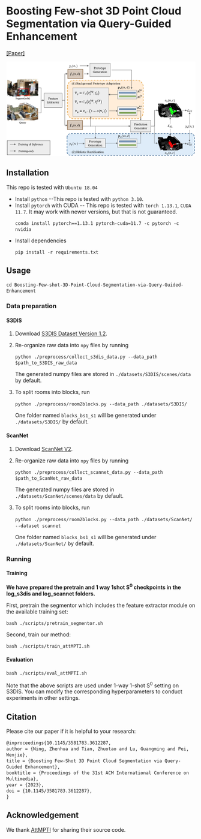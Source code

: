 # Boosting Few-shot 3D Point Cloud Segmentation via Query-Guided Enhancement

<a href="https://arxiv.org/abs/2308.03177" target="_blank">[Paper]</a>

![teaser](framework.jpg)

## Installation
This repo is tested with `Ubuntu 18.04`
- Install `python` --This repo is tested with `python 3.10`.
- Install `pytorch` with CUDA -- This repo is tested with `torch 1.13.1`, `CUDA 11.7`. 
It may work with newer versions, but that is not guaranteed.
	```
	conda install pytorch==1.13.1 pytorch-cuda=11.7 -c pytorch -c nvidia
	```
- Install dependencies
    ```
    pip install -r requirements.txt
    ```

## Usage
```
cd Boosting-Few-shot-3D-Point-Cloud-Segmentation-via-Query-Guided-Enhancement
```
### Data preparation
#### S3DIS
1. Download [S3DIS Dataset Version 1.2](http://buildingparser.stanford.edu/dataset.html).
2. Re-organize raw data into `npy` files by running
   ```
   python ./preprocess/collect_s3dis_data.py --data_path $path_to_S3DIS_raw_data
   ```
   The generated numpy files are stored in `./datasets/S3DIS/scenes/data` by default.
3. To split rooms into blocks, run 

    ```python ./preprocess/room2blocks.py --data_path ./datasets/S3DIS/```
    
    One folder named `blocks_bs1_s1` will be generated under `./datasets/S3DIS/` by default. 


#### ScanNet
1. Download [ScanNet V2](http://www.scan-net.org/).
2. Re-organize raw data into `npy` files by running
	```
	python ./preprocess/collect_scannet_data.py --data_path $path_to_ScanNet_raw_data
	```
   The generated numpy files are stored in `./datasets/ScanNet/scenes/data` by default.
3. To split rooms into blocks, run 

    ```python ./preprocess/room2blocks.py --data_path ./datasets/ScanNet/ --dataset scannet```
    
    One folder named `blocks_bs1_s1` will be generated under `./datasets/ScanNet/` by default. 


### Running 
#### Training
**We have prepared the pretrain and 1 way 1shot S<sup>0</sup> checkpoints in the log_s3dis and log_scannet folders.**

First, pretrain the segmentor which includes the feature extractor module on the available training set:
    
    bash ./scripts/pretrain_segmentor.sh

Second, train our method:
	
	bash ./scripts/train_attMPTI.sh


#### Evaluation
    
    bash ./scripts/eval_attMPTI.sh

Note that the above scripts are used under 1-way 1-shot S<sup>0</sup> setting on S3DIS. You can modify the corresponding hyperparameters to conduct experiments in other settings. 



## Citation
Please cite our paper if it is helpful to your research:
```
@inproceedings{10.1145/3581783.3612287,
author = {Ning, Zhenhua and Tian, Zhuotao and Lu, Guangming and Pei, Wenjie},
title = {Boosting Few-Shot 3D Point Cloud Segmentation via Query-Guided Enhancement},
booktitle = {Proceedings of the 31st ACM International Conference on Multimedia},
year = {2023},
doi = {10.1145/3581783.3612287},
}
```


## Acknowledgement
We thank [AttMPTI](https://github.com/Na-Z/attMPTI) for sharing their source code.
